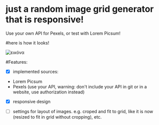 # just a random image grid generator that is responsive! 

Use your own API for Pexels, or test with Lorem Picsum!

#here is how it looks!

![εικόνα](https://user-images.githubusercontent.com/109196423/233059373-e33736ac-c710-4217-977d-38716046e8a9.png)

#Features:

- [x] implemented sources: 
- Lorem Picsum
- Pexels (use your API, warning: don't include your API in git or in a website, use authorization instead) 
- [x] responsive design

- [ ] settings for layout of images. e.g. croped and fit to grid, like it is now (resized to fit in grid without cropping), etc.
